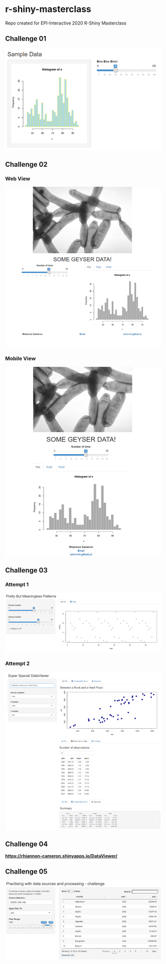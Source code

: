 # r-shiny-masterclass
Repo created for EPI-Interactive 2020 R-Shiny Masterclass

## Challenge 01

![version 1.0](https://github.com/cmrn-rhi/r-shiny-masterclass/blob/master/session-01-challenge/version-1-preview.png?raw=true)

## Challenge 02

### Web View

![version 2.0](https://github.com/cmrn-rhi/r-shiny-masterclass/blob/master/session-02-challenge/version-2.0-preview.png?raw=true)

### Mobile View

![version 2.1](https://github.com/cmrn-rhi/r-shiny-masterclass/blob/master/session-02-challenge/version-2.1-preview.png?raw=true)

## Challenge 03

### Attempt 1

![version 1 3.0](https://github.com/cmrn-rhi/r-shiny-masterclass/blob/master/session-03-challenge/version1-3.0-preview.png?raw=true)

### Attempt 2

![version 2 3.0](https://github.com/cmrn-rhi/r-shiny-masterclass/blob/master/session-03-challenge/version2-3.1-preview.png?raw=true)

## Challenge 04

**https://rhiannon-cameron.shinyapps.io/DataViewer/**

## Challenge 05

![version 5.0](https://github.com/cmrn-rhi/r-shiny-masterclass/blob/master/session-05-challenge/version-5.0-preview.png?raw=true)
